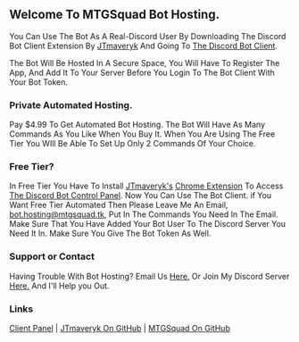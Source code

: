 ## Welcome To MTGSquad Bot Hosting.

You Can Use The Bot As A Real-Discord User By Downloading The Discord Bot Client Extension By [JTmaveryk](https://github.com/JTmaveryk) And Going To [The Discord Bot Client](https://discordbotclient.jtmaveryk.repl.co/).

The Bot Will Be Hosted In A Secure Space, You Will Have To Register The App, And Add It To Your Server Before You Login To The Bot Client With Your Bot Token.

### Private Automated Hosting.

Pay $4.99 To Get Automated Bot Hosting. The Bot Will Have As Many Commands As You Like When You Buy It. When You Are Using The Free Tier You WIll Be Able To Set Up Only 2 Commands Of Your Choice.

### Free Tier?

In Free Tier You Have To Install [JTmaveryk's](https://github.com/JTmaveryk/) [Chrome Extension](https://chrome.google.com/webstore/detail/discord-bot-client/dighjoofcdkhjloaeakagmfnbiehebbb) To Access [The Discord Bot Control Panel](https://discordbotclient.jtmaveryk.repl.co/). Now You Can Use The Bot Client. if You Want Free Tier Automated Then Please Leave Me An Email, [bot.hosting@mtgsquad.tk](mailto:bot.hosting@mtgsquad.tk), Put In The Commands You Need In The Email. Make Sure That You Have Added Your Bot User To The Discord Server You Need It In. Make Sure You Give The Bot Token As Well.

### Support or Contact

Having Trouble With Bot Hosting? Email Us [Here.](mailto:support@mtgsquad.tk) Or Join My Discord Server [Here.](https://discord.gg/G2pkc8vtYX) And I'll Help you Out.

### Links

[Client Panel](https://discordbotclient.jtmaveryk.repl.co/) | [JTmaveryk On GitHub](https://github.com/jtmaveryk) | [MTGSquad On GitHub](https://github.com/mtgsquad/)

